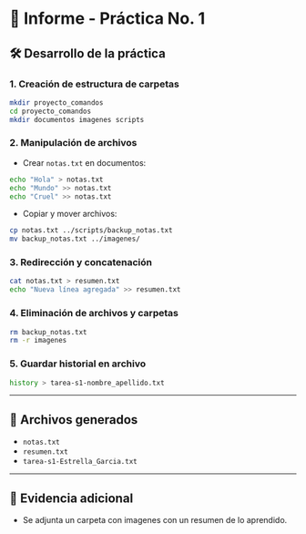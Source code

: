 # 📘 Informe - Práctica No. 1

## 🛠 Desarrollo de la práctica

### 1. Creación de estructura de carpetas

```bash
mkdir proyecto_comandos
cd proyecto_comandos
mkdir documentos imagenes scripts
```

### 2. Manipulación de archivos

* Crear `notas.txt` en documentos:

```bash
echo "Hola" > notas.txt
echo "Mundo" >> notas.txt
echo "Cruel" >> notas.txt
```

* Copiar y mover archivos:

```bash
cp notas.txt ../scripts/backup_notas.txt
mv backup_notas.txt ../imagenes/
```

### 3. Redirección y concatenación

```bash
cat notas.txt > resumen.txt
echo "Nueva línea agregada" >> resumen.txt
```

### 4. Eliminación de archivos y carpetas

```bash
rm backup_notas.txt
rm -r imagenes
```

### 5. Guardar historial en archivo

```bash
history > tarea-s1-nombre_apellido.txt
```

---

## 📂 Archivos generados

* `notas.txt`
* `resumen.txt`
* `tarea-s1-Estrella_Garcia.txt`

---

## 🎤 Evidencia adicional

* Se adjunta un carpeta con imagenes con un resumen de lo aprendido.